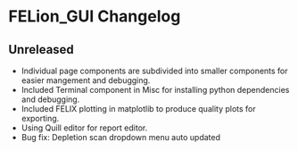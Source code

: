 
# FELion_GUI Changelog

## Unreleased
- Individual page components are subdivided into smaller components for easier mangement and debugging.
- Included Terminal component in Misc for installing python dependencies and debugging.
- Included FELIX plotting in matplotlib to produce quality plots for exporting.
- Using Quill editor for report editor.
- Bug fix: Depletion scan dropdown menu auto updated